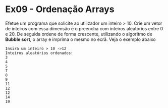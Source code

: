 # Ex09 - Ordenação Arrays
Efetue um programa que solicite ao utilizador um inteiro > 10. Crie um vetor de inteiros com essa dimensão e o preencha com inteiros aleatórios entre 0 e 20.
De seguida ordene de forma crescente, utilizando o algoritmo de **Bubble sort**, o array e imprima o mesmo no ecrã. Veja o exemplo abaixo

```shell
Insira um inteiro > 10 ->12
Inteiros aleatórios ordenados:
3
4
5
7
8
9
11
12
12
14
19
```